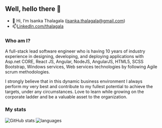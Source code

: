 


## Well, hello there 👋

- 👋 Hi, I’m Isanka Thalagala (isanka.thalagala@gmail.com)
- 📫[LinkedIn.com/thalagala](https://www.linkedin.com/in/thalagala/)

### Who am I?

A full-stack lead software engineer who is having 10 years of industry experience in designing, developing, and deploying applications with Asp.net CORE, React JS, Angular, NodeJS, AngularJS, HTML5, SCSS Bootstrap, Windows services, Web services technologies by following Agile scrum methodologies.

I strongly believe that in this dynamic business environment I always perform my very best and contribute to my fullest potential to achieve the targets, under any circumstances. Love to learn while growing on the corporate ladder and be a valuable asset to the organization.



### My stats

<img align="center" src="https://github-readme-stats.vercel.app/api?username=isanka88&show_icons=true&include_all_commits=true&theme=dracula" alt="GitHub stats" />
<img align="center" src="https://github-readme-stats.vercel.app/api/top-langs/?username=isanka88&&exclude_repo=isanka88&layout=compact&theme=dracula" alt="languages"/>
